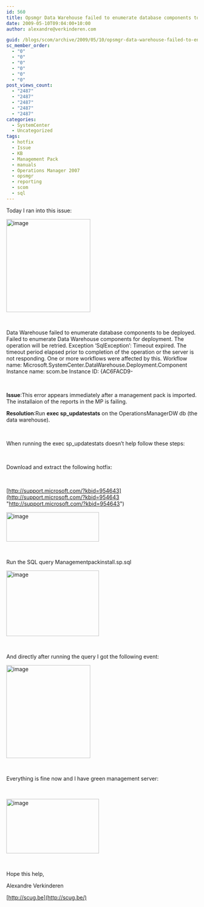 ```yaml
---
id: 560
title: Opsmgr Data Warehouse failed to enumerate database components to be deployed
date: 2009-05-10T09:04:00+10:00
author: alexandre@verkinderen.com

guid: /blogs/scom/archive/2009/05/10/opsmgr-data-warehouse-failed-to-enumerate-database-components-to-be-deployed.aspx
sc_member_order:
  - "0"
  - "0"
  - "0"
  - "0"
  - "0"
  - "0"
post_views_count:
  - "2487"
  - "2487"
  - "2487"
  - "2487"
  - "2487"
categories:
  - SystemCenter
  - Uncategorized
tags:
  - hotfix
  - Issue
  - KB
  - Management Pack
  - manuals
  - Operations Manager 2007
  - opsmgr
  - reporting
  - scom
  - sql
---
```

Today I ran into this issue:

[<img height="244" width="221" src="https://mscloudstorage.blob.core.windows.net/mscloudstorage//2012/06/image_thumb_760054DE.png" alt="image" border="0" style="border-bottom: 0px;border-left: 0px;border-top: 0px;border-right: 0px" />](http://scug.be/scom/files/2012/06/image_5D6E26DD.png)

&nbsp;

Data Warehouse failed to enumerate database components to be deployed. Failed to enumerate Data Warehouse components for deployment. The operation will be retried. Exception &#8216;SqlException&#8217;: Timeout expired. The timeout period elapsed prior to completion of the operation or the server is not responding. One or more workflows were affected by this. Workflow name: Microsoft.SystemCenter.DataWarehouse.Deployment.Component Instance name: scom.be Instance ID: {AC6FACD9-

&nbsp;

**Issue**:This error appears immediately after a management pack is imported. The installaion of the reports in the MP is failing.

**Resolution**:Run **exec sp_updatestats** on the OperationsManagerDW db (the data warehouse).

&nbsp;

When running the exec sp_updatestats doesn&rsquo;t help follow these steps:

&nbsp;

Download and extract the following hotfix:

&nbsp;

[http://support.microsoft.com/?kbid=954643](http://support.microsoft.com/?kbid=954643 "http://support.microsoft.com/?kbid=954643")

[<img height="77" width="244" src="https://mscloudstorage.blob.core.windows.net/mscloudstorage//2012/06/image_thumb_1A28401F.png" alt="image" border="0" style="border-bottom: 0px;border-left: 0px;border-top: 0px;border-right: 0px" />](http://scug.be/scom/files/2012/06/image_1138ADE0.png)

&nbsp;

Run the SQL query Managementpackinstall.sp.sql

[<img height="172" width="244" src="https://mscloudstorage.blob.core.windows.net/mscloudstorage//2012/06/image_thumb_0226F068.png" alt="image" border="0" style="border-bottom: 0px;border-left: 0px;border-top: 0px;border-right: 0px" />](http://scug.be/scom/files/2012/06/image_39D719E7.png)

&nbsp;

And directly after running the query I got the following event:

[<img height="244" width="221" src="https://mscloudstorage.blob.core.windows.net/mscloudstorage//2012/06/image_thumb_4D1CF1E8.png" alt="image" border="0" style="border-bottom: 0px;border-left: 0px;border-top: 0px;border-right: 0px" />](http://scug.be/scom/files/2012/06/image_0F8D036E.png)

&nbsp;

Everything is fine now and I have green management server:

&nbsp;

[<img height="143" width="244" src="https://mscloudstorage.blob.core.windows.net/mscloudstorage//2012/06/image_thumb_1A4CEB74.png" alt="image" border="0" style="border-bottom: 0px;border-left: 0px;border-top: 0px;border-right: 0px" />](http://scug.be/scom/files/2012/06/image_33B4EEAE.png)

&nbsp;

Hope this help,

Alexandre Verkinderen

[http://scug.be](http://scug.be/)
